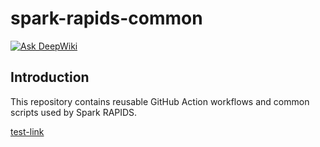 # spark-rapids-common

[![Ask DeepWiki](https://deepwiki.com/badge.svg)](https://deepwiki.com/NVIDIA/spark-rapids-common)

## Introduction

This repository contains reusable GitHub Action workflows and common scripts used by Spark RAPIDS.

[test-link](foo.html)
